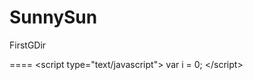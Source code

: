 SunnySun
========

FirstGDir

====
&lt;script type="text/javascript"&gt;
var i = 0;
&lt;/script&gt;
